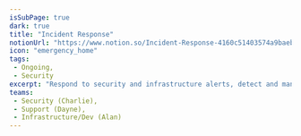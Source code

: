 ```yaml
---
isSubPage: true
dark: true
title: "Incident Response"
notionUrl: "https://www.notion.so/Incident-Response-4160c51403574a9baebc4c575a70a409"
icon: "emergency_home"
tags: 
 - Ongoing,
 - Security
excerpt: "Respond to security and infrastructure alerts, detect and manage incidents, provide onsite personnel when required, communicating with those affected throughout."
teams: 
 - Security (Charlie),
 - Support (Dayne),
 - Infrastructure/Dev (Alan)
---
```

